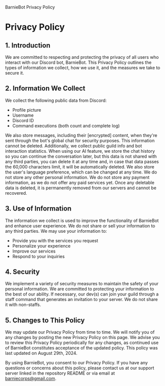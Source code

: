 BarnieBot Privacy Policy

# Privacy Policy

## 1. Introduction

We are committed to respecting and protecting the privacy of all users who interact with our Discord bot, BarnieBot. This Privacy Policy outlines the types of information we collect, how we use it, and the measures we take to secure it.

## 2. Information We Collect

We collect the following public data from Discord:

- Profile picture
- Username
- Discord ID
- Command executions (both count and complete log)

We also store messages, including their [encrypted] content, when they're sent through the bot's global chat for security purposes. This information cannot be deleted. Additionally, we collect public guild info and bot interaction statistics. When using our AI feature, we store the chat history so you can continue the conversation later, but this data is not shared with any third parties, you can delete it at any time and, in case that data passes the 60,000 characters limit, it will be automatically deleted. We also store the user's language preference, which can be changed at any time. We do not store any other personal information. We do not store any payment information, as we do not offer any paid services yet. Once any deletable data is deleted, it is permanently removed from our servers and cannot be recovered.

## 3. Use of Information

The information we collect is used to improve the functionality of BarnieBot and enhance user experience. We do not share or sell your information to any third parties. We may use your information to:
- Provide you with the services you request
- Personalize your experience
- Improve our services
- Respond to your inquiries

## 4. Security

We implement a variety of security measures to maintain the safety of your personal information. We are committed to protecting your information to the best of our ability. If necessary, our dev(s) can join your guild through a staff command that generates an invitation to your server. We do not share it with non-staffs.

## 5. Changes to This Policy

We may update our Privacy Policy from time to time. We will notify you of any changes by posting the new Privacy Policy on this page. We advise you to review this Privacy Policy periodically for any changes, as continued use of BarnieBot constitutes acceptance of the updated policy. This policy was last updated on August 29th, 2024.

By using BarnieBot, you consent to our Privacy Policy. If you have any questions or concerns about this policy, please contact us at our support server linked in the repository README or via email at barniecorps@gmail.com.

